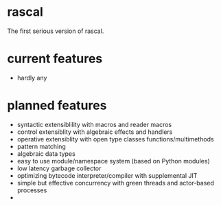 # rascal
The first serious version of rascal.

# current features
* hardly any

# planned features
* syntactic extensiblility with macros and reader macros
* control extensiblity with algebraic effects and handlers
* operative extensiblity with open type classes functions/multimethods
* pattern matching
* algebraic data types
* easy to use module/namespace system (based on Python modules)
* low latency garbage collector
* optimizing bytecode interpreter/compiler with supplemental JIT
* simple but effective concurrency with green threads and actor-based processes
* 
